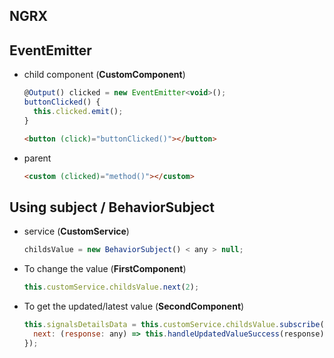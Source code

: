 ## NGRX

## EventEmitter

- child component (**CustomComponent**)

  ```javascript
  @Output() clicked = new EventEmitter<void>();
  buttonClicked() {
    this.clicked.emit();
  }
  ```

  ```html
  <button (click)="buttonClicked()"></button>
  ```

- parent
  ```html
  <custom (clicked)="method()"></custom>
  ```

## Using subject / BehaviorSubject

- service (**CustomService**)
  ```javascript
  childsValue = new BehaviorSubject() < any > null;
  ```
- To change the value (**FirstComponent**)
  ```javascript
  this.customService.childsValue.next(2);
  ```
- To get the updated/latest value (**SecondComponent**)
  ```javascript
  this.signalsDetailsData = this.customService.childsValue.subscribe({
    next: (response: any) => this.handleUpdatedValueSuccess(response),
  });
  ```
